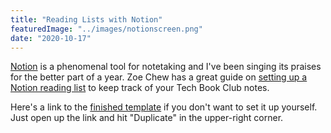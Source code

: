 ```yaml
---
title: "Reading Lists with Notion"
featuredImage: "../images/notionscreen.png"
date: "2020-10-17"
---
```


[Notion](https://notion.so) is a phenomenal tool for notetaking and I've been singing its praises for the better part of a year. Zoe Chew has a great guide on [setting up a Notion reading list]("https://hackernoon.com/track-everything-you-read-and-your-notes-with-this-notion-template-x6u53wfc") to keep track of your Tech Book Club notes.

Here's a link to the [finished template]("https://www.notion.so/ba973ec2f0b84818bf9862257f70d463?v=1ace0dd4f57c4bfca8cb5bc4562eec5e") if you don't want to set it up yourself. Just open up the link and hit "Duplicate" in the upper-right corner.
